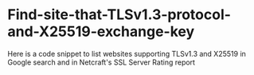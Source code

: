 # Find-site-that-TLSv1.3-protocol-and-X25519-exchange-key
Here is a code snippet to list websites supporting TLSv1.3 and X25519 in Google search and in Netcraft's SSL Server Rating report
